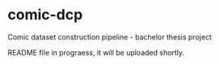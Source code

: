 # comic-dcp
Comic dataset construction pipeline - bachelor thesis project

README file in prograess, it will be uploaded shortly.
